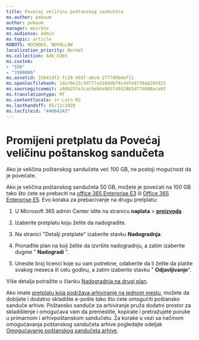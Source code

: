 ```yaml
---
title: Povećaj veličinu poštanskog sandučeta
ms.author: pebaum
author: pebaum
manager: mnirkhe
ms.audience: Admin
ms.topic: article
ROBOTS: NOINDEX, NOFOLLOW
localization_priority: Normal
ms.collection: Adm_O365
ms.custom:
- "556"
- "3500006"
ms.assetid: 33641df2-fc29-493f-a6c6-2777d8b4ef11
ms.openlocfilehash: 1da70e15c3d777a316ddb79c4dfe9739a8285923
ms.sourcegitcommit: a98b25fa3cac9ebba983f4932881d774880aca93
ms.translationtype: MT
ms.contentlocale: sr-Latn-RS
ms.lasthandoff: 05/13/2020
ms.locfileid: "44064243"
---
```

# <a name="switch-subscriptions-to-increase-mailbox-size"></a>Promijeni pretplatu da Povećaj veličinu poštanskog sandučeta

Ako je veličina poštanskog sandučeta već 100 GB, ne postoji mogućnost da je povećate.
  
Ako je veličina poštanskog sandučeta 50 GB, možete je povećati na 100 GB tako što ćete se prebaciti na [office 365 Enterprise E3](https://products.office.com/business/office-365-enterprise-e3-business-software) ili [Office 365 Enterprise E5](https://products.office.com/business/office-365-enterprise-e5-business-software). Evo koraka za prebacivanje na drugu pretplatu:
  
1. U Microsoft 365 admin Center idite na stranicu **naplata** \> **[proizvoda](https://go.microsoft.com/fwlink/p/?linkid=842054)** .

2. Izaberite pretplatu koju želite da nadogradite.

3. Na stranici "Detalji pretplate" izaberite stavku **Nadogradnja**.

4. Pronađite plan na koji želite da izvršite nadogradnju, a zatim izaberite dugme " **Nadogradi** ".

5. Unesite broj licenci koje su vam potrebne, odaberite da li želite da platite svakog meseca ili celu godinu, a zatim izaberite stavku " **Odjavljivanje**".

Više detalja potražite u članku [Nadogradnja na drugi plan](https://docs.microsoft.com/office365/admin/subscriptions-and-billing/upgrade-to-different-plan).

Ako imate [pretplatu koja podržava arhiviranje na jednom mestu](https://docs.microsoft.com/office365/servicedescriptions/exchange-online-archiving-service-description/exchange-online-archiving-service-description), možete da dobijete i dodatno skladište e-pošte tako što ćete omogućiti poštansko sanduče arhive. Poštansko sanduče za arhiviranje pruža dodatni prostor za skladištenje i omogućava vam da premestite, kopirate i pretražujete poruke u primarnom i arhivpoštanskom sandučetu. Za korake u vezi sa načinom omogućavanja poštanskog sandučeta arhive pogledajte odeljak [Omogućavanje poštanskog sandučeta arhive](https://docs.microsoft.com/office365/securitycompliance/enable-archive-mailboxes).